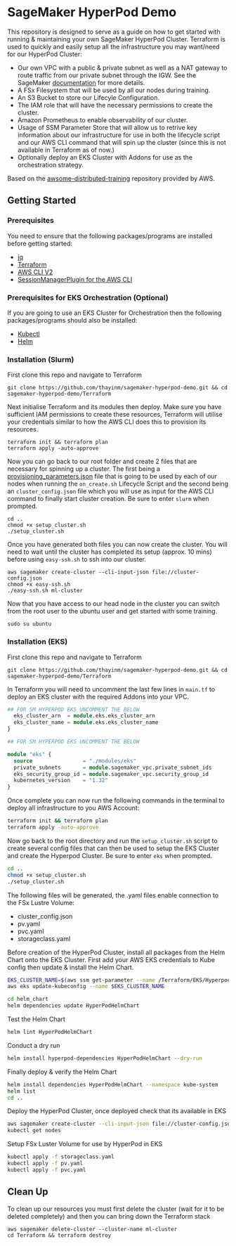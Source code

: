# SageMaker HyperPod Demo

This repository is designed to serve as a guide on how to get started with running & maintaining your own SageMaker HyperPod Cluster. Terraform is used to quickly and easily setup all the infrastructure you may want/need for our HyperPod Cluster:

- Our own VPC with a public & private subnet as well as a NAT gateway to route traffic from our private subnet through the IGW. See the SageMaker [documentation](https://docs.aws.amazon.com/sagemaker/latest/dg/infrastructure-connect-to-resources.html) for more details.
- A FSx Filesystem that will be used by all our nodes during training.
- An S3 Bucket to store our Lifecyle Configuration.
- The IAM role that will have the necessary permissions to create the cluster.
- Amazon Prometheus to enable observability of our cluster.
- Usage of SSM Parameter Store that will allow us to retrive key information about our infrastructure for use in both the lifecycle script and our AWS CLI command that will spin up the cluster (since this is not available in Terraform as of now.)
- Optionally deploy an EKS Cluster with Addons for use as the orchestration strategy.

Based on the [awsome-distributed-training](https://github.com/aws-samples/awsome-distributed-training) repository provided by AWS.

## Getting Started

### Prerequisites

You need to ensure that the following packages/programs are installed before getting started:

- [jq](https://jqlang.org/download/)
- [Terraform](https://developer.hashicorp.com/terraform/tutorials/aws-get-started/install-cli)
- [AWS CLI V2](https://docs.aws.amazon.com/cli/latest/userguide/getting-started-install.html)
- [SessionManagerPlugin for the AWS CLI](https://docs.aws.amazon.com/systems-manager/latest/userguide/session-manager-working-with-install-plugin.html)

### Prerequisites for EKS Orchestration (Optional)

If you are going to use an EKS Cluster for Orchestration then the following packages/programs should also be installed:

- [Kubectl](https://kubernetes.io/docs/tasks/tools/)
- [Helm](https://helm.sh/docs/intro/install/)

### Installation (Slurm)

First clone this repo and navigate to Terraform

```shell
git clone https://github.com/thayinm/sagemaker-hyperpod-demo.git && cd sagemaker-hyperpod-demo/Terraform
```

Next initialise Terraform and its modules then deploy. Make sure you have sufficient IAM permissions to create these resources, Terraform will utilise your credentials similar to how the AWS CLI does this to provision its resources.

```shell
terraform init && terraform plan
terraform apply -auto-approve
```

Now you can go back to our root folder and create 2 files that are necessary for spinning up a cluster. The first being a [provisioning_parameters.json](https://docs.aws.amazon.com/sagemaker/latest/dg/sagemaker-hyperpod-lifecycle-best-practices-slurm-base-config.html) file that is going to be used by each of our nodes when running the `on_create.sh` Lifecycle Script and the second being an `cluster_config.json` file which you will use as input for the AWS CLI command to finally start cluster creation. Be sure to enter `slurm` when prompted.

```shell
cd ..
chmod +x setup_cluster.sh
./setup_cluster.sh
```

Once you have generated both files you can now create the cluster. You will need to wait until the cluster has completed its setup (approx. 10 mins) before using `easy-ssh.sh` to ssh into our cluster.

```shell
aws sagemaker create-cluster --cli-input-json file://cluster-config.json
chmod +x easy-ssh.sh
./easy-ssh.sh ml-cluster
```

Now that you have access to our head node in the cluster you can switch from the root user to the ubuntu user and get started with some training.

```shell
sudo su ubuntu
```

### Installation (EKS)

First clone this repo and navigate to Terraform

```shell
git clone https://github.com/thayinm/sagemaker-hyperpod-demo.git && cd sagemaker-hyperpod-demo/Terraform
```

In Terraform you will need to uncomment the last few lines in `main.tf` to deploy an EKS cluster with the required Addons into your VPC.

```terraform
## FOR SM HYPERPOD EKS UNCOMMENT THE BELOW
  eks_cluster_arn  = module.eks.eks_cluster_arn
  eks_cluster_name = module.eks.eks_cluster_name
}

## FOR SM HYPERPOD EKS UNCOMMENT THE BELOW

module "eks" {
  source                = "./modules/eks"
  private_subnets       = module.sagemaker_vpc.private_subnet_ids
  eks_security_group_id = module.sagemaker_vpc.security_group_id
  kubernetes_version    = "1.32"
}
```

Once complete you can now run the following commands in the terminal to deploy all infrastructure to you AWS Account:

```bash
terraform init && terraform plan
terraform apply -auto-approve
```

Now go back to the root directory and run the `setup_cluster.sh` script to create several config files that can then be used to setup the EKS Cluster and create the Hyperpod Cluster. Be sure to enter `eks` when prompted.

```bash
cd ..
chmod +x setup_cluster.sh
./setup_cluster.sh
```

The following files will be generated, the .yaml files enable connection to the FSx Lustre Volume:

- cluster_config.json
- pv.yaml
- pvc.yaml
- storageclass.yaml

Before creation of the HyperPod Cluster, install all packages from the Helm Chart onto the EKS Cluster. First add your AWS EKS credentials to Kube config then update & install the Helm Chart.

```bash
EKS_CLUSTER_NAME=$(aws ssm get-parameter --name /Terraform/EKS/HyperpodClusterName --query Parameter.Value)
aws eks update-kubeconfig --name $EKS_CLUSTER_NAME

cd helm_chart
helm dependencies update HyperPodHelmChart
```

Test the Helm Chart

```bash
helm lint HyperPodHelmChart
```

Conduct a dry run

```bash
helm install hyperpod-dependencies HyperPodHelmChart --dry-run
```

Finally deploy & verify the Helm Chart

```bash
helm install dependencies HyperPodHelmChart --namespace kube-system
helm list
cd ..
```

Deploy the HyperPod Cluster, once deployed check that its available in EKS

```bash
aws sagemaker create-cluster --cli-input-json file://cluster-config.json
kubectl get nodes
```

Setup FSx Luster Volume for use by HyperPod in EKS

```bash
kubectl apply -f storageclass.yaml
kubectl apply -f pv.yaml
kubectl apply -f pvc.yaml
```

## Clean Up
To clean up our resources you must first delete the cluster (wait for it to be deleted completely) and then you can bring down the Terraform stack

```shell
aws sagemaker delete-cluster --cluster-name ml-cluster
cd Terraform && terraform destroy
```
